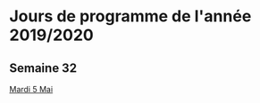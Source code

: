 # Jours de programme de l'année 2019/2020

## Semaine 32

[Mardi 5 Mai](https://mamaitresse.github.io/CE2-2019-2020/mardi_5_Mai.html)
